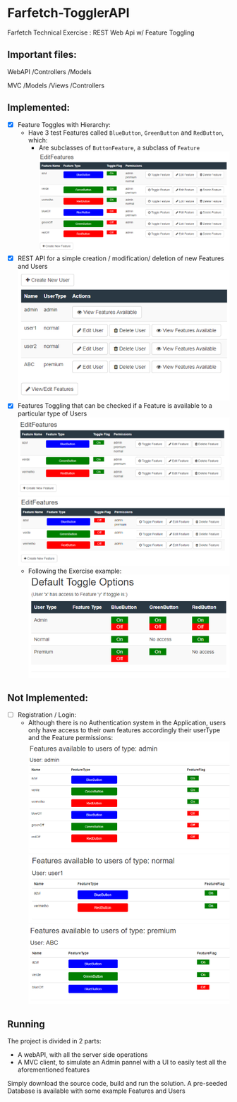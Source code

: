 # Farfetch-TogglerAPI
Farfetch Technical Exercise : REST Web Api w/ Feature Toggling

## Important files:

WebAPI	/Controllers
		/Models

MVC		/Models
		/Views
		/Controllers

## Implemented:

- [x] Feature Toggles with Hierarchy:
  - Have 3 test Features called `BlueButton`, `GreenButton` and `RedButton`, which:
    - Are subclasses of `ButtonFeature`, a subclass of `Feature`
    ![Custom Toggles](/assets/FeaturesToggleCustom.png)
- [x] REST API for a simple creation / modification/ deletion of new Features and Users
	![Main View](/assets/IndexView.png)
- [x] Features Toggling that can be checked if a Feature is available to a particular type of Users
  ![Feature Toggles On](/assets/FeaturesToggleOn.png)
  ![Feature Toggles Off](/assets/FeaturesToggleOff.png)
  - Following the Exercise example:
  	![Default Toggle Options](/assets/DefaultToggleOptions.png)

## Not Implemented:

- [ ] Registration / Login:
  - Although there is no Authentication system in the Application, users only have access to their own features accordingly their userType and the Feature permissions:
  	![Admin Features](/assets/AdminFeatures.png)
  	![Normal User Features](/assets/NormalFeatures.png)
  	![Premium User Features](/assets/PremiumFeatures.png)


## Running

The project is divided in 2 parts:
  - A webAPI, with all the server side operations
  - A MVC client, to simulate an Admin pannel with a UI to easily test all the aforementioned features

Simply download the source code, build and run the solution. A pre-seeded Database is available with some example Features and Users